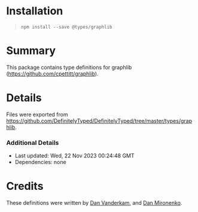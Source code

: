 # Installation
> `npm install --save @types/graphlib`

# Summary
This package contains type definitions for graphlib (https://github.com/cpettitt/graphlib).

# Details
Files were exported from https://github.com/DefinitelyTyped/DefinitelyTyped/tree/master/types/graphlib.

### Additional Details
 * Last updated: Wed, 22 Nov 2023 00:24:48 GMT
 * Dependencies: none

# Credits
These definitions were written by [Dan Vanderkam](http://danvk.org/), and [Dan Mironenko](wolfson@bracketedrebels.com).
